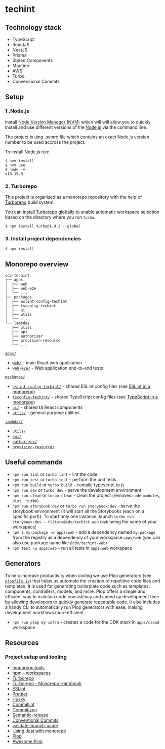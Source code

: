# techint

## Technology stack

- TypeScript
- ReactJS
- NestJS
- Prisma
- Styled Components
- Mantine
- AWS
- Turbo
- Convencional Commits

## Setup

### 1 .Node.js

Install [Node Version Manager (NVM)](https://github.com/creationix/nvm) which will will allow you to quickly install and use different versions of the [Node.js](https://nodejs.org) via the command line.

The project is uing [.nvmrc](https://github.com/nvm-sh/nvm#nvmrc) file which contains an exact Node.js version number to be used accross the project.

To install Node.js run:

```shell
$ nvm install
$ nvm use
$ node -v
v18.15.0
```

### 2. Turborepo

This project is organized as a monorepo repository with the help of [Turborepo](https://turbo.build/repo/docs/core-concepts/monorepos) build system.

You can [install Turborepo](https://turbo.build/repo/docs/installing) globally to enable automatic workspace selection based on the directory where you run `turbo`.

```shell
$ npm install turbo@1.9.3 --global
```

### 3. Install project dependencies

```shell
$ npm install
```

## Monorepo overview

```
cdv-techint
├── apps
│  ├── web
│  ├── web-e2e
│  └── ...
├── packages
│  ├── eslint-config-techint
│  ├── tsconfig-techint
│  ├── ui
│  ├── utils
│  └── ...
└── lambdas
   ├── utils
   ├── api
   ├── authorizer
   ├── provision-resource
   └── ...
```

[`apps/`](apps)

- [`web/`](apps/web) - main React web application
- [`web-e2e/`](apps/web-e2e) - Web application end-to-end tests

[`packages/`](packages)

- [`eslint-config-techint/`](packages/eslint-config-techint) - shared ESLint config files (see [ESLint in a monorepo](https://turbo.build/repo/docs/handbook/linting/eslint))
- [`tsconfig-techint/`](packages/tsconfig-techint) - shared TypeScript config files (see [TypeScript in a monorepo](https://turbo.build/repo/docs/handbook/linting/typescript))
- [`ui/`](packages/ui) - shared UI React components
- [`utils/`](packages/utils) - general purpose utilities

[`lambdas/`](lambdas)

- [`utils/`](lambdas/utils)
- [`api/`](lambdas/api)
- [`authorizer/`](lambdas/authorizer)
- [`provision-resource/`](lambdas/provision-resource)

## Useful commands

- `npm run lint` or `turbo lint` - lint the code
- `npm run test` or `turbo test` - perform the unit tests
- `npm run build` or `turbo build` - compile typescript to js
- `npm run dev` or `turbo dev` - serve the development environment
- `npm run clean` or `turbo clean` - clean the project (removes `node_modules`, `dist`, `.turbo`)
- `npm run storybook:dev` or `turbo run storybook:dev` - serve the storybook environment (it will start all the Storybooks (each on a specific port)). To start only one instance, launch `turbo run storybook:dev --filter=@cdv/techint-web` (`web` being the name of your workspace)
- `npm i my-package -w apps/web` - add a dependency named `my-package` from the registry as a dependency of your workspace `apps/web` (you can also use package name like `@cdv/techint-web`)
- `npm test -w apps/web` - run all tests in `apps/web` workspace

## Generators

To help increase productivity when coding we use Plop generators (see [`plopfile.js`](plopfile.js)) that helps us automate the creation of repetitive code files and templates. It is used for generating boilerplate code such as templates, components, controllers, models, and more. Plop offers a simple and efficient way to maintain code consistency and speed up development time by allowing developers to quickly generate repeatable code. It also includes a handy CLI to automatically run Plop generators with ease, making development workflows more efficient.

- `npm run plop my-infra` - creates a code for the CDK stack in `apps/cloud` workspace

## Resources

### Project setup and tooling

- [monorepo.tools](https://monorepo.tools/)
- [npm - workspaces](https://docs.npmjs.com/cli/v8/using-npm/workspaces)
- [Turborepo](https://turbo.build/repo)
- [Turborepo - Monorepo Handbook](https://turbo.build/repo/docs/handbook)
- [ESLint](https://eslint.org/)
- [Prettier](https://prettier.io/)
- [Husky](https://typicode.github.io/husky/)
- [Commitlint](https://commitlint.js.org/)
- [Commitizen](https://github.com/commitizen/cz-cli)
- [Semantic-release](https://github.com/semantic-release/semantic-release)
- [Conventional Commits](https://www.conventionalcommits.org/en/v1.0.0/)
- [validate-branch-name](https://github.com/JsonMa/validate-branch-name)
- [Using Jest with monorepo](https://kulshekhar.github.io/ts-jest/docs/guides/using-with-monorepo)
- [Plop](https://plopjs.com/)
- [Awesome Plop](https://github.com/plopjs/awesome-plop)
